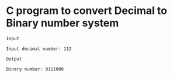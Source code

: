 # C program to convert Decimal to Binary number system


```
Input

Input decimal number: 112

Output

Binary number: 0111000
```
